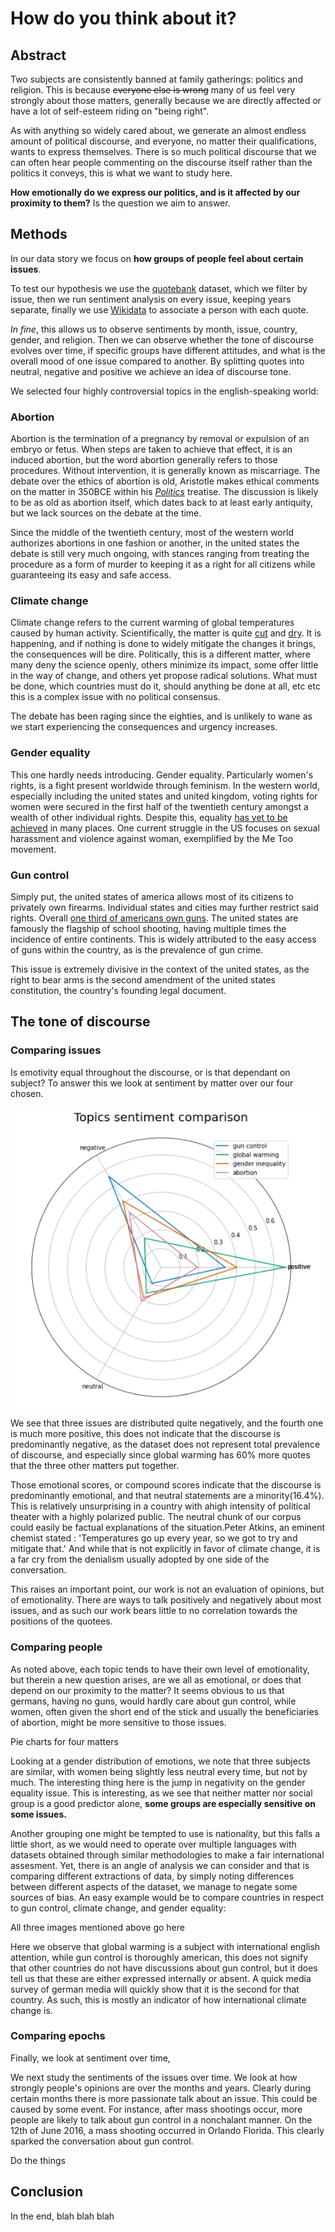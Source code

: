 # How do you think about it?

## Abstract

Two subjects are consistently banned at family gatherings: politics and religion. This is because ~~everyone else is wrong~~ many of us feel very strongly about those matters, generally because we are directly affected or have a lot of self-esteem riding on "being right".

As with anything so widely cared about, we generate an almost endless amount of political discourse, and everyone, no matter their qualifications, wants to express themselves. There is so much political discourse that we can often hear people commenting on the discourse itself rather than the politics it conveys, this is what we want to study here.


**How emotionally do we express our politics, and is it affected by our proximity to them?** Is the question we aim to answer.

## Methods

In our data story we focus on **how groups of people feel about certain issues**.

To test our hypothesis we use the [quotebank](https://dlab.epfl.ch/people/west/pub/Vaucher-Spitz-Catasta-West_WSDM-21.pdf) dataset, which we filter by issue, then we run sentiment analysis on every issue, keeping years separate, finally we use [Wikidata](https://www.wikidata.org/wiki/Wikidata:Main_Page) to associate a person with each quote.

_In fine_, this allows us to observe sentiments by month, issue, country, gender, and religion. Then we can observe whether the tone of discourse evolves over time, if specific groups have different attitudes, and what is the overall mood of one issue compared to another. By splitting quotes into neutral, negative and positive we achieve an idea of discourse tone.

We selected four highly controversial topics in the english-speaking world:

### Abortion

Abortion is the termination of a pregnancy by removal or expulsion of an embryo or fetus. When steps are taken to achieve that effect, it is an induced abortion, but the word abortion generally refers to those procedures. Without intervention, it is generally known as miscarriage. The debate over the ethics of abortion is old, Aristotle makes ethical comments on the matter in 350BCE within his *[Politics](https://www.perseus.tufts.edu/hopper/text?doc=Perseus%3Atext%3A1999.01.0058%3Abook%3D7%3Asection%3D1335b)* treatise. The discussion is likely to be as old as abortion itself, which dates back to at least early antiquity, but we lack sources on the debate at the time.

Since the middle of the twentieth century, most of the western world authorizes abortions in one fashion or another, in the united states the debate is still very much ongoing, with stances ranging from treating the procedure as a form of murder to keeping it as a right for all citizens while guaranteeing its easy and safe access. 

### Climate change

Climate change refers to the current warming of global temperatures caused by human activity. Scientifically, the matter is quite [cut](https://science2017.globalchange.gov/) and [dry](https://www.ipcc.ch/report/ar6/wg1/). It is happening, and if nothing is done to widely mitigate the changes it brings, the consequences will be dire. Politically, this is a different matter, where many deny the science openly, others minimize its impact, some offer little in the way of change, and others yet propose radical solutions. What must be done, which countries must do it, should anything be done at all, etc etc this is a complex issue with no political consensus.

The debate has been raging since the eighties, and is unlikely to wane as we start experiencing the consequences and urgency increases.

### Gender equality

This one hardly needs introducing. Gender equality. Particularly women's rights, is a fight present worldwide through feminism. In the western world, especially including the united states and united kingdom, voting rights for women were secured in the first half of the twentieth century amongst a wealth of other individual rights. Despite this, equality [has yet to be achieved](https://actu.epfl.ch/news/talented-women-graduates-face-gender-inequality-in/) in many places. One current struggle in the US focuses on sexual harassment and violence against woman, exemplified by the Me Too movement.

### Gun control

Simply put, the united states of america allows most of its citizens to privately own firearms. Individual states and cities may further restrict said rights. Overall [one third of americans own guns](https://www.rand.org/research/gun-policy/gun-ownership.html). The united states are famously the flagship of school shooting, having multiple times the incidence of entire continents. This is widely attributed to the easy access of guns within the country, as is the prevalence of gun crime.

This issue is extremely divisive in the context of the united states, as the right to bear arms is the second amendment of the united states constitution, the country's founding legal document.

## The tone of discourse

### Comparing issues

Is emotivity equal throughout the discourse, or is that dependant on subject? To answer this we look at sentiment by matter over our four chosen.


![Figure 1: sentiment by matter](/images/fig1.png)

We see that three issues are distributed quite negatively, and the fourth one is much more positive, this does not indicate that the discourse is predominantly negative, as the dataset does not represent total prevalence of discourse, and especially since global warming has 60% more quotes that the three other matters put together.

Those emotional scores, or compound scores indicate that the discourse is predominantly emotional, and that neutral statements are a minority(16.4%). This is relatively unsurprising in a country with ahigh intensity of political theater with a highly polarized public. The neutral chunk of our corpus could easily be factual explanations of the situation.Peter Atkins, an eminent chemist stated : 'Temperatures go up every year, so we got to try and mitigate that.' And while that is not explicitly in favor of climate change, it is a far cry from the denialism usually adopted by one side of the conversation.

This raises an important point, our work is not an evaluation of opinions, but of emotionality. There are ways to talk positively and negatively about most issues, and as such our work bears little to no correlation towards the positions of the quotees.

### Comparing people

As noted above, each topic tends to have their own level of emotionality, but therein a new question arises, are we all as emotional, or does that depend on our proximity to the matter? It seems obvious to us that germans, having no guns, would hardly care about gun control, while women, often given the short end of the stick and usually the beneficiaries of abortion, might be more sensitive to those issues.


Pie charts for four matters

Looking at a gender distribution of emotions, we note that three subjects are similar, with women being slightly less neutral every time, but not by much. The interesting thing here is the jump in negativity on the gender equality issue. This is interesting, as we see that neither matter nor social group is a good predictor alone, **some groups are especially sensitive on some issues.**

Another grouping one might be tempted to use is nationality, but this falls a little short, as we would need to operate over multiple languages with datasets obtained through similar methodologies to make a fair international assesment. Yet, there is an angle of analysis we can consider and that is comparing different extractions of data, by simply noting differences between different aspects of the dataset, we manage to negate some sources of bias. An easy example would be to compare countries in respect to gun control, climate change, and gender equality:

All three images mentioned above go here

Here we observe that global warming is a subject with international english attention, while gun control is thoroughly american, this does not signify that other countries do not have discussions about gun control, but it does tell us that these are either expressed internally or absent. A quick media survey of german media will quickly show that it is the second for that country. As such, this is mostly an indicator of how international climate change is.

### Comparing epochs

Finally, we look at sentiment over time, 

We next study the sentiments of the issues over time. We look at how strongly people's opinions are over the months and years. Clearly during certain months there is more passionate talk about an issue. This could be caused by some event. For instance, after mass shootings occur, more people are likely to talk about gun control in a nonchalant manner. On the 12th of June 2016, a mass shooting occurred in Orlando Florida. This clearly sparked the conversation about gun control. 

Do the things

## Conclusion


In the end, blah blah blah
